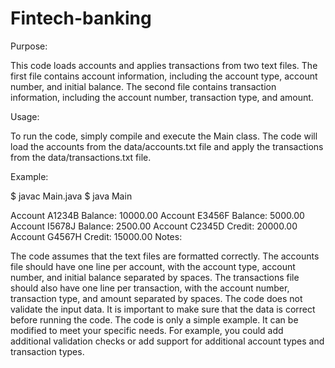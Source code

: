 # Fintech-banking
Purpose:

This code loads accounts and applies transactions from two text files. The first file contains account information, including the account type, account number, and initial balance. The second file contains transaction information, including the account number, transaction type, and amount.

Usage:

To run the code, simply compile and execute the Main class. The code will load the accounts from the data/accounts.txt file and apply the transactions from the data/transactions.txt file.

Example:

$ javac Main.java
$ java Main

Account A1234B Balance: 10000.00
Account E3456F Balance: 5000.00
Account I5678J Balance: 2500.00
Account C2345D Credit: 20000.00
Account G4567H Credit: 15000.00
Notes:

The code assumes that the text files are formatted correctly. The accounts file should have one line per account, with the account type, account number, and initial balance separated by spaces. The transactions file should also have one line per transaction, with the account number, transaction type, and amount separated by spaces.
The code does not validate the input data. It is important to make sure that the data is correct before running the code.
The code is only a simple example. It can be modified to meet your specific needs. For example, you could add additional validation checks or add support for additional account types and transaction types.
